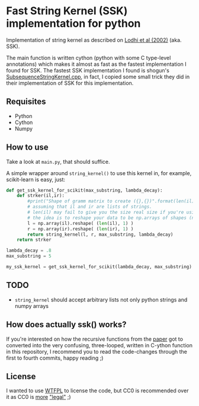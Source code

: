 # Fast String Kernel (SSK) implementation for python #

Implementation of string kernel as described on [Lodhi et al (2002)][paper] (aka. SSK).

[paper]: http://jmlr.csail.mit.edu/papers/volume2/lodhi02a/lodhi02a.pdf

The main function is written cython (python with some C type-level annotations) which
makes it almost as fast as the fastest implementation I found for SSK. The fastest
SSK implementation I found is shogun's [SubsequenceStringKernel.cpp][shogunimp], in fact,
I copied some small trick they did in their implementation of SSK for this implementation.

[shogunimp]: https://github.com/shogun-toolbox/shogun/blob/b1cf826876093c3b26346116c28bd077e4db6b0c/src/shogun/kernel/string/SubsequenceStringKernel.cpp#L87

## Requisites ##

- Python
- Cython
- Numpy

## How to use ##

Take a look at `main.py`, that should suffice.

A simple wrapper around `string_kernel()` to use this kernel in, for example, scikit-learn
is easy, just:

```python
def get_ssk_kernel_for_scikit(max_substring, lambda_decay):
    def strker(il,ir):
        #print("Shape of gramm matrix to create ({},{})".format(len(il), len(ir)))
        # assuming that il and ir are lists of strings.
        # len(il) may fail to give you the size real size if you're using np.arrays
        # the idea is to reshape your data to be np.arrays of shapes (n,1) and (m,1)
        l = np.array(il).reshape( (len(il), 1) )
        r = np.array(ir).reshape( (len(ir), 1) )
        return string_kernel(l, r, max_substring, lambda_decay)
    return strker

lambda_decay = .8
max_substring = 5

my_ssk_kernel = get_ssk_kernel_for_scikit(lambda_decay, max_substring)
```

## TODO ##

* `string_kernel` should accept arbitrary lists not only python strings and numpy arrays

## How does actually ssk() works? ##

If you're interested on how the recursive functions from the [paper][] got to converted
into the very confusing, three-looped, written in C-ython function in this repository, I
recommend you to read the code-changes through the first to fourth commits, happy reading
;)

## License ##

I wanted to use [WTFPL](http://www.wtfpl.net/) to license the code, but CC0 is recommended
over it as CC0 is [more][fsfwtfpl] ["legal"][fsfunlicense] ;)

[fsfwtfpl]: https://www.gnu.org/licenses/license-list.html#WTFPL
[fsfunlicense]: https://www.gnu.org/licenses/license-list.html#Unlicense

